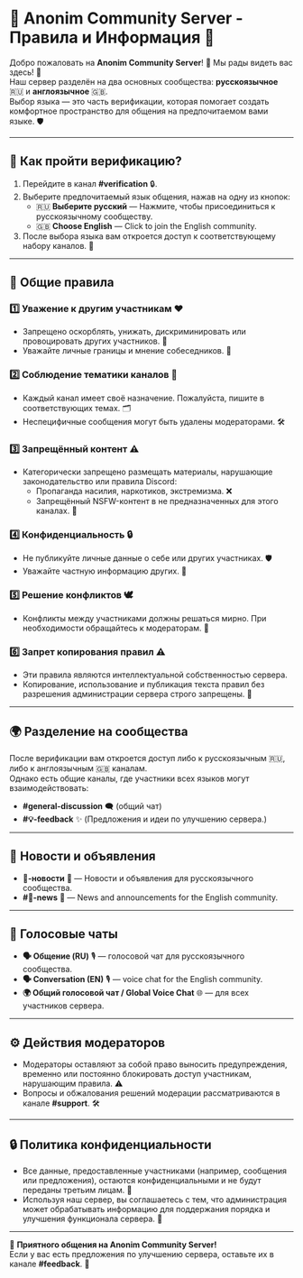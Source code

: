 # 🎉 Anonim Community Server - Правила и Информация 🎉

Добро пожаловать на **Anonim Community Server**! 🥳 Мы рады видеть вас здесь! 🌟  
Наш сервер разделён на два основных сообщества: **русскоязычное** 🇷🇺 и **англоязычное** 🇬🇧.  
Выбор языка — это часть верификации, которая помогает создать комфортное пространство для общения на предпочитаемом вами языке. 🛡️

---

## 🔑 **Как пройти верификацию?**

1. Перейдите в канал **#verification** 🔒.
2. Выберите предпочитаемый язык общения, нажав на одну из кнопок:  
   - 🇷🇺 **Выберите русский** — Нажмите, чтобы присоединиться к русскоязычному сообществу.  
   - 🇬🇧 **Choose English** — Click to join the English community.  
3. После выбора языка вам откроется доступ к соответствующему набору каналов. 🎯

---

## 📜 **Общие правила**

### 1️⃣ Уважение к другим участникам ❤️
- Запрещено оскорблять, унижать, дискриминировать или провоцировать других участников. 🚫  
- Уважайте личные границы и мнение собеседников. 🤝

### 2️⃣ Соблюдение тематики каналов 🎯
- Каждый канал имеет своё назначение. Пожалуйста, пишите в соответствующих темах. 🗂️  
- Неспецифичные сообщения могут быть удалены модераторами. 🛠️

### 3️⃣ Запрещённый контент ⚠️
- Категорически запрещено размещать материалы, нарушающие законодательство или правила Discord:  
  - Пропаганда насилия, наркотиков, экстремизма. ❌  
  - Запрещённый NSFW-контент в не предназначенных для этого каналах. 🔞

### 4️⃣ Конфиденциальность 🔒
- Не публикуйте личные данные о себе или других участниках. 🛡️  
- Уважайте частную информацию других. 🤫  

### 5️⃣ Решение конфликтов 🕊️
- Конфликты между участниками должны решаться мирно. При необходимости обращайтесь к модераторам. 🔧

### 6️⃣ Запрет копирования правил ⚠️
- Эти правила являются интеллектуальной собственностью сервера.  
- Копирование, использование и публикация текста правил без разрешения администрации сервера строго запрещены. 🚨

---

## 🌍 **Разделение на сообщества**

После верификации вам откроется доступ либо к русскоязычным 🇷🇺, либо к англоязычным 🇬🇧 каналам.  
Однако есть общие каналы, где участники всех языков могут взаимодействовать:  
- **#general-discussion** 🗨️ (общий чат)  
- **#💡-feedback** ✨ (Предложения и идеи по улучшению сервера.)

---

## 📢 **Новости и объявления**

- **📰-новости** 📣 — Новости и объявления для русскоязычного сообщества.  
- **#📰-news** 📣 — News and announcements for the English community.

---

## 🎤 **Голосовые чаты**

- **🗣️ Общение (RU)** 🎙️ — голосовой чат для русскоязычного сообщества.  
- **🗣️ Conversation (EN)** 🎙️ — voice chat for the English community.  
- **🌍 Общий голосовой чат / Global Voice Chat** 🌐 — для всех участников сервера.

---

## ⚙️ **Действия модераторов**

- Модераторы оставляют за собой право выносить предупреждения, временно или постоянно блокировать доступ участникам, нарушающим правила. ⚠️  
- Вопросы и обжалования решений модерации рассматриваются в канале **#support**. 🛠️

---

## 🔒 **Политика конфиденциальности**

- Все данные, предоставленные участниками (например, сообщения или предложения), остаются конфиденциальными и не будут переданы третьим лицам. 🔐  
- Используя наш сервер, вы соглашаетесь с тем, что администрация может обрабатывать информацию для поддержания порядка и улучшения функционала сервера. 🔏  

---

💬 **Приятного общения на **Anonim Community Server**!**  
Если у вас есть предложения по улучшению сервера, оставьте их в канале **#feedback**. 🚀  
